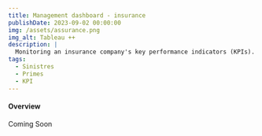 ```yaml
---
title: Management dashboard - insurance
publishDate: 2023-09-02 00:00:00
img: /assets/assurance.png
img_alt: Tableau ++
description: |
  Monitoring an insurance company's key performance indicators (KPIs). 
tags:
  - Sinistres
  - Primes
  - KPI 
---
```


#### Overview

Coming Soon 
